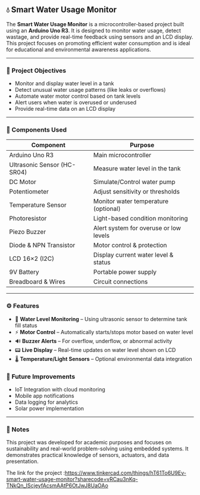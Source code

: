 ## 💧 Smart Water Usage Monitor

The **Smart Water Usage Monitor** is a microcontroller-based project built using an **Arduino Uno R3**. It is designed to monitor water usage, detect wastage, and provide real-time feedback using sensors and an LCD display. This project focuses on promoting efficient water consumption and is ideal for educational and environmental awareness applications.

---

### 🎯 Project Objectives

- Monitor and display water level in a tank
- Detect unusual water usage patterns (like leaks or overflows)
- Automate water motor control based on tank levels
- Alert users when water is overused or underused
- Provide real-time data on an LCD display

---

### 🧰 Components Used

| Component               | Purpose                                      |
|------------------------|----------------------------------------------|
| Arduino Uno R3         | Main microcontroller                         |
| Ultrasonic Sensor (HC-SR04) | Measure water level in the tank              |
| DC Motor               | Simulate/Control water pump                  |
| Potentiometer          | Adjust sensitivity or thresholds             |
| Temperature Sensor     | Monitor water temperature (optional)         |
| Photoresistor          | Light-based condition monitoring             |
| Piezo Buzzer           | Alert system for overuse or low levels       |
| Diode & NPN Transistor | Motor control & protection                   |
| LCD 16×2 (I2C)         | Display current water level & status         |
| 9V Battery             | Portable power supply                        |
| Breadboard & Wires     | Circuit connections                          |

---

### ⚙️ Features

- 📏 **Water Level Monitoring** – Using ultrasonic sensor to determine tank fill status  
- ⚡ **Motor Control** – Automatically starts/stops motor based on water level  
- 🔊 **Buzzer Alerts** – For overflow, underflow, or abnormal activity  
- 📟 **Live Display** – Real-time updates on water level shown on LCD  
- 🌡️ **Temperature/Light Sensors** – Optional environmental data integration  

### 🚀 Future Improvements
- IoT Integration with cloud monitoring
- Mobile app notifications
- Data logging for analytics
- Solar power implementation

---

### 📌 Notes
This project was developed for academic purposes and focuses on sustainability and real-world problem-solving using embedded systems. It demonstrates practical knowledge of sensors, actuators, and data presentation.

The link for the project :https://www.tinkercad.com/things/hT61To6U9Ev-smart-water-usage-monitor?sharecode=vRCau3nKq-TNkQn_IScjeyfAcsmAAtP6OtJwJ8UaOAo

